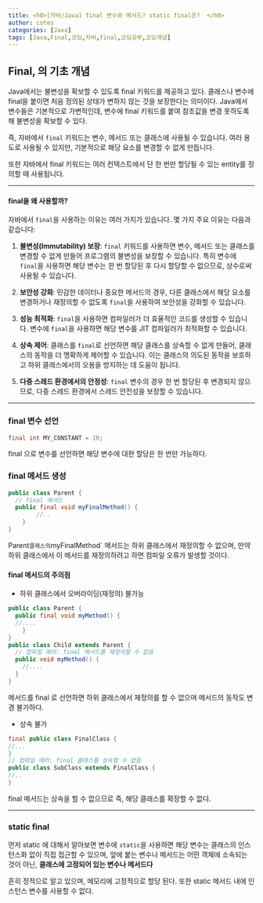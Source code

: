 ```yaml
---
title: <h0>[자바/Java] final 변수와 메서드? static final은?  </h0>
author: cotes   
categories: [Java]
tags: [Java,Final,코딩,자바,final,코딩공부,코딩개념]
---
```


## Final, 의 기초 개념

 Java에서는 불변성을 확보할 수 있도록 final 키워드를 제공하고 있다. 클래스나 변수에 final을 붙이면 처음 정의된 상태가 변하지 않는 것을 보장한다는 의미이다. Java에서 변수들은 기본적으로 가변적인데, 변수에 final 키워드를 붙여 참조값을 변경 못하도록 해 불변성을 확보할 수 있다. 

즉, 자바에서 `final` 키워드는 변수, 메서드 또는 클래스에 사용될 수 있습니다. 여러 용도로 사용될 수 있지만, 기본적으로 해당 요소를 변경할 수 없게 만듭니다.

또한 자바에서 final 키워드는 여러 컨텍스트에서 단 한 번만 할당될 수 있는 entity를 정의할 때 사용됩니다.

------

#### final을 왜 사용할까?


자바에서 `final`을 사용하는 이유는 여러 가지가 있습니다. 몇 가지 주요 이유는 다음과 같습니다:

1. **불변성(Immutability) 보장**: `final` 키워드를 사용하면 변수, 메서드 또는 클래스를 변경할 수 없게 만들어 프로그램의 불변성을 보장할 수 있습니다. 특히 변수에 `final`을 사용하면 해당 변수는 한 번 할당된 후 다시 할당할 수 없으므로, 상수로써 사용될 수 있습니다.

2. **보안성 강화**: 민감한 데이터나 중요한 메서드의 경우, 다른 클래스에서 해당 요소를 변경하거나 재정의할 수 없도록 `final`을 사용하여 보안성을 강화할 수 있습니다.

3. **성능 최적화**: `final`을 사용하면 컴파일러가 더 효율적인 코드를 생성할 수 있습니다. 변수에 `final`을 사용하면 해당 변수를 JIT 컴파일러가 최적화할 수 있습니다.

4. **상속 제어**: 클래스를 `final`로 선언하면 해당 클래스를 상속할 수 없게 만들어, 클래스의 동작을 더 명확하게 제어할 수 있습니다. 이는 클래스의 의도된 동작을 보호하고 하위 클래스에서의 오용을 방지하는 데 도움이 됩니다.

5. **다중 스레드 환경에서의 안정성**: `final` 변수의 경우 한 번 할당된 후 변경되지 않으므로, 다중 스레드 환경에서 스레드 안전성을 보장할 수 있습니다.

   

------



### final 변수 선언

```java
final int MY_CONSTANT = 10;
```

final 으로 변수를 선언하면 해당 변수에 대한 할당은 한 번만 가능하다.

### final 메서드 생성

```java
public class Parent {    
  // final 메서드    
  public final void myFinalMethod() {        
    	//..
  	} 
}
```

Parent` 클래스의 `myFinalMethod` 메서드는 하위 클래스에서 재정의할 수 없으며, 만약 하위 클래스에서 이 메서드를 재정의하려고 하면 컴파일 오류가 발생할 것이다.

#### final 메서드의 주의점

- 하위 클래스에서 오버라이딩(재정의) 불가능

```java
public class Parent {    
  public final void myMethod() {        
  //....
	} 
} 
public class Child extends Parent {    
  // 컴파일 에러: final 메서드를 재정의할 수 없음
  public void myMethod() {
    //....
  } 
}
```

메서드를 final 로 선언하면 하위 클래스에서 재정의를 할 수 없으며 메서드의 동작도 변경 불가하다.

- 상속 불가

```java
final public class FinalClass {    
//...
} 
// 컴파일 에러: final 클래스를 상속할 수 없음
public class SubClass extends FinalClass {
//..
}
```

final 메서드는 상속을 할 수 없으므로 즉, 해당 클래스를 확장할 수 없다.

------



### static final

먼저 static 에 대해서 알아보면 변수에 `static`을 사용하면 해당 변수는 클래스의 인스턴스화 없이 직접 접근할 수 있으며, 앞에 붙는 변수나 메서드는 어떤 객체에 소속되는 것이 아닌, **클래스에 고정되어 있는 변수나 메서드다**

흔히 정적으로 알고 있으며, 메모리에 고정적으로 할당 된다. 또한 static 메서드 내에 인스턴스 변수를 사용할 수 없다.
